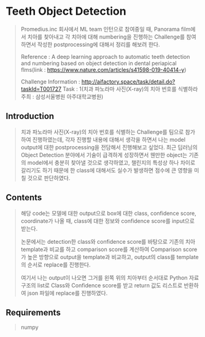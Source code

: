 # Teeth Object Detection

> Promedius.inc 회사에서 ML team 인턴으로 참여중일 때, Panorama film에서 치아를 찾아내고 각 치아에 대해 numbering을 진행하는 Challenge를 참여하면서 작성한 postprocessing에 대해서 정리를 해보려 한다.
>
> Reference : A deep learning approach to automatic teeth detection and numbering based on object detection in dental periapical flms(link : https://www.nature.com/articles/s41598-019-40414-y)
>
> Challenge Information : http://aifactory.space/task/detail.do?taskId=T001727 Task : 1(치과 파노라마 사진(X-ray)의 치아 번호를 식별하라 주최 : 삼성서울병원 아주대학교병원)

## Introduction

> 치과 파노라마 사진(X-ray)의 치아 번호를 식별하는 Challenge를 팀으로 참가하여 진행하였는데, 각자 진행할 내용에 대해서 생각을 하면서 나는 model output에 대한 postprocessing을 전담해서 진행해보고 싶었다. 최근 딥러닝의 Object Detection 분야에서 기술이 급격하게 성장하면서 웬만한 object는 기존의 model에서 충분히 찾아낼 것으로 생각하였고, 챌린지의 특성상 하나 차이로 갈리기도 하기 때문에 한 class에 대해서도 실수가 발생하면 점수에 큰 영향을 미칠 것으로 판단하였다.

## Contents

> 해당 code는 모델에 대한 output으로 box에 대한 class, confidence score, coordinate가 나올 때, class에 대한 정보와 confidence score를 input으로 받는다. 
>
> 논문에서는 detection한 class와 confidence score를 바탕으로 기존의 치아 template과 비교를 하고 comparison score를 계산하여 Comparison score가 높은 방향으로 output을 template과 비교하고, output의 class를 template의 순서로 replace를 진행한다.
>
> 여기서 나는 output이 나오면 그거를 왼쪽 위의 치아부터 순서대로 Python 자료구조의 list로 Class와 Confidence score를 받고 return 값도 리스트로 반환하여 json 파일에 replace를 진행하였다.

## Requirements

> numpy 